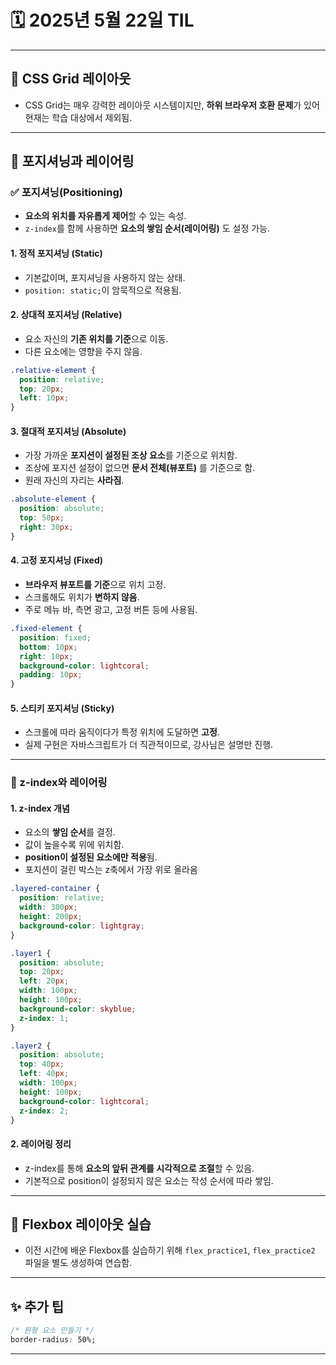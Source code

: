 # 🗓️ 2025년 5월 22일 TIL

---

## 📌 CSS Grid 레이아웃

* CSS Grid는 매우 강력한 레이아웃 시스템이지만, **하위 브라우저 호환 문제**가 있어 현재는 학습 대상에서 제외됨.

---

## 🧭 포지셔닝과 레이어링

### ✅ 포지셔닝(Positioning)

* **요소의 위치를 자유롭게 제어**할 수 있는 속성.
* `z-index`를 함께 사용하면 **요소의 쌓임 순서(레이어링)** 도 설정 가능.

#### 1. 정적 포지셔닝 (Static)

* 기본값이며, 포지셔닝을 사용하지 않는 상태.
* `position: static;`이 암묵적으로 적용됨.

#### 2. 상대적 포지셔닝 (Relative)

* 요소 자신의 **기존 위치를 기준**으로 이동.
* 다른 요소에는 영향을 주지 않음.

```css
.relative-element {
  position: relative;
  top: 20px;
  left: 10px;
}
```

#### 3. 절대적 포지셔닝 (Absolute)

* 가장 가까운 **포지션이 설정된 조상 요소**를 기준으로 위치함.
* 조상에 포지션 설정이 없으면 **문서 전체(뷰포트)** 를 기준으로 함.
* 원래 자신의 자리는 **사라짐**.

```css
.absolute-element {
  position: absolute;
  top: 50px;
  right: 30px;
}
```

#### 4. 고정 포지셔닝 (Fixed)

* **브라우저 뷰포트를 기준**으로 위치 고정.
* 스크롤해도 위치가 **변하지 않음**.
* 주로 메뉴 바, 측면 광고, 고정 버튼 등에 사용됨.

```css
.fixed-element {
  position: fixed;
  bottom: 10px;
  right: 10px;
  background-color: lightcoral;
  padding: 10px;
}
```

#### 5. 스티키 포지셔닝 (Sticky)

* 스크롤에 따라 움직이다가 특정 위치에 도달하면 **고정**.
* 실제 구현은 자바스크립트가 더 직관적이므로, 강사님은 설명만 진행.

---

### 🧱 z-index와 레이어링

#### 1. z-index 개념

* 요소의 **쌓임 순서**를 결정.
* 값이 높을수록 위에 위치함.
* **position이 설정된 요소에만 적용**됨.
* 포지션이 걸린 박스는 z축에서 가장 위로 올라옴

```css
.layered-container {
  position: relative;
  width: 300px;
  height: 200px;
  background-color: lightgray;
}

.layer1 {
  position: absolute;
  top: 20px;
  left: 20px;
  width: 100px;
  height: 100px;
  background-color: skyblue;
  z-index: 1;
}

.layer2 {
  position: absolute;
  top: 40px;
  left: 40px;
  width: 100px;
  height: 100px;
  background-color: lightcoral;
  z-index: 2;
}
```

#### 2. 레이어링 정리

* z-index를 통해 **요소의 앞뒤 관계를 시각적으로 조절**할 수 있음.
* 기본적으로 position이 설정되지 않은 요소는 작성 순서에 따라 쌓임.

---

## 💪 Flexbox 레이아웃 실습

* 이전 시간에 배운 Flexbox를 실습하기 위해
  `flex_practice1`, `flex_practice2` 파일을 별도 생성하여 연습함.

---

## ✨ 추가 팁

```css
/* 원형 요소 만들기 */
border-radius: 50%;
```

---


